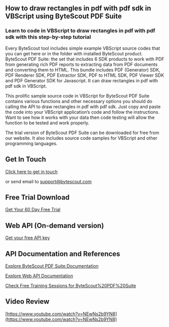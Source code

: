 ## How to draw rectangles in pdf with pdf sdk in VBScript using ByteScout PDF Suite

### Learn to code in VBScript to draw rectangles in pdf with pdf sdk with this step-by-step tutorial

Every ByteScout tool includes simple example VBScript source codes that you can get here or in the folder with installed ByteScout product. ByteScout PDF Suite: the set that includes 6 SDK products to work with PDF from generating rich PDF reports to extracting data from PDF documents and converting them to HTML. This bundle includes PDF (Generator) SDK, PDF Renderer SDK, PDF Extractor SDK, PDF to HTML SDK, PDF Viewer SDK and PDF Generator SDK for Javascript. It can draw rectangles in pdf with pdf sdk in VBScript.

This prolific sample source code in VBScript for ByteScout PDF Suite contains various functions and other necessary options you should do calling the API to draw rectangles in pdf with pdf sdk. Just copy and paste the code into your VBScript application’s code and follow the instructions. Want to see how it works with your data then code testing will allow the function to be tested and work properly.

The trial version of ByteScout PDF Suite can be downloaded for free from our website. It also includes source code samples for VBScript and other programming languages.

## Get In Touch

[Click here to get in touch](https://bytescout.zendesk.com/hc/en-us/requests/new?subject=ByteScout%20PDF%20Suite%20Question)

or send email to [support@bytescout.com](mailto:support@bytescout.com?subject=ByteScout%20PDF%20Suite%20Question) 

## Free Trial Download

[Get Your 60 Day Free Trial](https://bytescout.com/download/web-installer?utm_source=github-readme)

## Web API (On-demand version)

[Get your free API key](https://pdf.co/documentation/api?utm_source=github-readme)

## API Documentation and References

[Explore ByteScout PDF Suite Documentation](https://bytescout.com/documentation/index.html?utm_source=github-readme)

[Explore Web API Documentation](https://pdf.co/documentation/api?utm_source=github-readme)

[Check Free Training Sessions for ByteScout%20PDF%20Suite](https://academy.bytescout.com/)

## Video Review

[https://www.youtube.com/watch?v=NEwNs2b9YN8](https://www.youtube.com/watch?v=NEwNs2b9YN8)